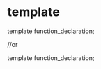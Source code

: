 # template 
template <class identifier> function_declaration;

//or

template <typename identifier> function_declaration;
